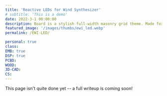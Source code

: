 ```yaml
---
title: 'Reactive LEDs for Wind Synthesizer'
# subtitle: 'This is a demo'
date: 2022-3-1 00:00:00
description: Board is a stylish full-width masonry grid theme. Made for designers, artists, photographers and developers to show off their best work.
featured_image: '/images/thumbs/ewi_led.webp'
permalink: /EWI-LED/

personal: true
class:
EMB: true
DSP: true
PCBD:
WOOD:
3D-CAD:
CS:
---
```


This page isn't quite done yet -- a full writeup is coming soon!
